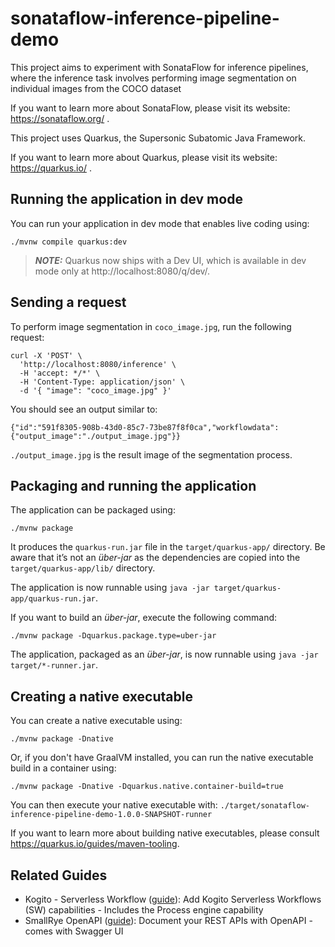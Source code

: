 # sonataflow-inference-pipeline-demo

This project aims to experiment with SonataFlow for inference pipelines, where the inference task involves performing image segmentation on individual images from the COCO dataset

If you want to learn more about SonataFlow, please visit its website: https://sonataflow.org/ .

This project uses Quarkus, the Supersonic Subatomic Java Framework.

If you want to learn more about Quarkus, please visit its website: https://quarkus.io/ .

## Running the application in dev mode

You can run your application in dev mode that enables live coding using:
```shell script
./mvnw compile quarkus:dev
```

> **_NOTE:_**  Quarkus now ships with a Dev UI, which is available in dev mode only at http://localhost:8080/q/dev/.

## Sending a request

To perform image segmentation in `coco_image.jpg`, run the following request:

```shell
curl -X 'POST' \
  'http://localhost:8080/inference' \
  -H 'accept: */*' \
  -H 'Content-Type: application/json' \
  -d '{ "image": "coco_image.jpg" }'
```

You should see an output similar to:

```shell
{"id":"591f8305-908b-43d0-85c7-73be87f8f0ca","workflowdata":{"output_image":"./output_image.jpg"}}
```

`./output_image.jpg` is the result image of the segmentation process.

## Packaging and running the application

The application can be packaged using:
```shell script
./mvnw package
```
It produces the `quarkus-run.jar` file in the `target/quarkus-app/` directory.
Be aware that it’s not an _über-jar_ as the dependencies are copied into the `target/quarkus-app/lib/` directory.

The application is now runnable using `java -jar target/quarkus-app/quarkus-run.jar`.

If you want to build an _über-jar_, execute the following command:
```shell script
./mvnw package -Dquarkus.package.type=uber-jar
```

The application, packaged as an _über-jar_, is now runnable using `java -jar target/*-runner.jar`.

## Creating a native executable

You can create a native executable using: 
```shell script
./mvnw package -Dnative
```

Or, if you don't have GraalVM installed, you can run the native executable build in a container using: 
```shell script
./mvnw package -Dnative -Dquarkus.native.container-build=true
```

You can then execute your native executable with: `./target/sonataflow-inference-pipeline-demo-1.0.0-SNAPSHOT-runner`

If you want to learn more about building native executables, please consult https://quarkus.io/guides/maven-tooling.

## Related Guides

- Kogito - Serverless Workflow ([guide](https://quarkus.io/version/2.13/guides/kogito)): Add Kogito Serverless Workflows (SW) capabilities - Includes the Process engine capability
- SmallRye OpenAPI ([guide](https://quarkus.io/guides/openapi-swaggerui)): Document your REST APIs with OpenAPI - comes with Swagger UI
